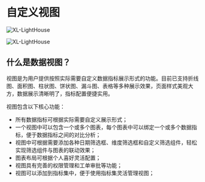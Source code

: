 # 自定义视图

![XL-LightHouse](https://lighthousedp-1300542249.cos.ap-nanjing.myqcloud.com/screenshot_v2/38.jpg)

![XL-LightHouse](https://lighthousedp-1300542249.cos.ap-nanjing.myqcloud.com/screenshot_v2/40.gif)

## 什么是数据视图？

视图是为用户提供按照实际需要自定义数据指标展示形式的功能。目前已支持折线图、面积图、柱状图、饼状图、漏斗图、表格等多种展示效果，页面样式美观大方，数据展示清晰明了，指标配置便捷实用。

视图包含以下核心功能：

+ 所有数据指标可根据实际需要自定义展示形式；
+ 一个视图中可以包含一个或多个图表，每个图表中可以绑定一个或多个数据指标，便于数据指标之间的对比分析；
+ 视图中可根据需要添加各种日期筛选框、维度筛选框和自定义筛选组件，轻松实现筛选组件与图表的联动效果；
+ 图表布局可根据个人喜好灵活配置；
+ 视图具有完善的权限管理和工单审批等功能；
+ 视图可以添加到指标集中，便于使用指标集灵活管理视图；



